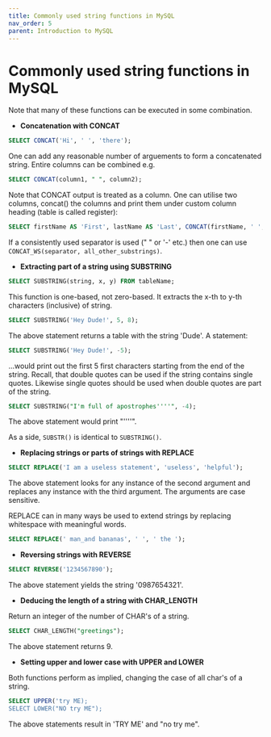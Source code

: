 ```yaml
---
title: Commonly used string functions in MySQL
nav_order: 5
parent: Introduction to MySQL
---
```


# Commonly used string functions in MySQL

Note that many of these functions can be executed in some combination.

+ __Concatenation with CONCAT__

```sql
SELECT CONCAT('Hi', ' ', 'there');
```

One can add any reasonable number of arguements to form a concatenated string. Entire columns can be combined e.g.

```sql
SELECT CONCAT(column1, " ", column2);
```

Note that CONCAT output is treated as a column. One can utilise two columns, concat() the columns and print them under custom column heading (table is called register):

```sql
SELECT firstName AS 'First', lastName AS 'Last', CONCAT(firstName, ' ', lastName) AS 'full name' FROM register;
```

If a consistently used separator is used (" " or '-' etc.) then one can use `CONCAT_WS(separator, all_other_substrings)`.

+ __Extracting part of a string using SUBSTRING__

```sql
SELECT SUBSTRING(string, x, y) FROM tableName;
```

This function is one-based, not zero-based. It extracts the x-th to y-th characters (inclusive) of string.

```sql
SELECT SUBSTRING('Hey Dude!', 5, 8);
```

The above statement returns a table with the string 'Dude'.  A statement:

```sql
SELECT SUBSTRING('Hey Dude!', -5);
```

...would print out the first 5 first characters starting from the end of the string. Recall, that double quotes can be used if the string contains single quotes. Likewise single quotes should be used when double quotes are part of the string.

```sql
SELECT SUBSTRING("I'm full of apostrophes''''", -4);
```

The above statement would print "''''". 

As a side, `SUBSTR()` is identical to `SUBSTRING()`.

+ __Replacing strings or parts of strings with REPLACE__

```sql
SELECT REPLACE('I am a useless statement', 'useless', 'helpful');
```

The above statement looks for any instance of the second argument and replaces any instance with the third argument. The arguments are case sensitive.

REPLACE can in many ways be used to extend strings by replacing whitespace with meaningful words.

```sql
SELECT REPLACE(' man_and bananas', ' ', ' the ');
```

+ __Reversing strings with REVERSE__

```sql
SELECT REVERSE('1234567890');
```

The above statement yields the string '0987654321'.

+ __Deducing the length of a string with CHAR_LENGTH__

Return an integer of the number of CHAR's of a string.

```sql
SELECT CHAR_LENGTH("greetings");
```

The above statement returns 9.

+ __Setting upper and lower case with UPPER and LOWER__

Both functions perform as implied, changing the case of all char's of a string.

```sql
SELECT UPPER('try ME);
SELECT LOWER("NO try ME");
```

The above statements result in 'TRY ME' and "no try me".